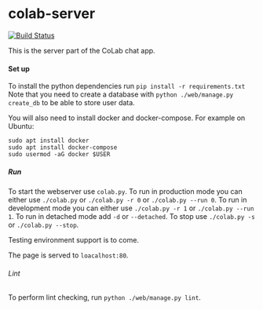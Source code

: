 # colab-server

[![Build Status](https://travis-ci.org/colab-chat/colab-server.svg?branch=master)](https://travis-ci.org/colab-chat/colab-server)

This is the server part of the CoLab chat app.

#### Set up

To install the python dependencies run `pip install -r requirements.txt`
Note that you need to create a database with `python ./web/manage.py create_db` to be able
to store user data.

You will also need to install docker and docker-compose. For example on Ubuntu:
```
sudo apt install docker
sudo apt install docker-compose
sudo usermod -aG docker $USER
```


##### Run

To start the webserver use `colab.py`.
To run in production mode you can either use `./colab.py` or `./colab.py -r 0` or `./colab.py --run 0`.
To run in development mode you can either use `./colab.py -r 1` or `./colab.py --run 1`.
To run in detached mode add `-d` or `--detached`.
To stop use `./colab.py -s` or `./colab.py --stop`.

Testing environment support is to come.
 
The page is served to `loacalhost:80`.

###### Lint

To perform lint checking, run `python ./web/manage.py lint`.
